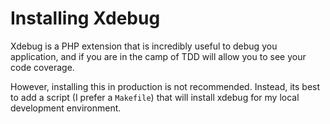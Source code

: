 # Installing Xdebug

Xdebug is a PHP extension that is incredibly useful to debug you application, and if you are in the camp of TDD will allow you to see your code coverage.

However, installing this in production is not recommended. Instead, its best to add a script (I prefer a `Makefile`) that will install xdebug for my local development environment.
